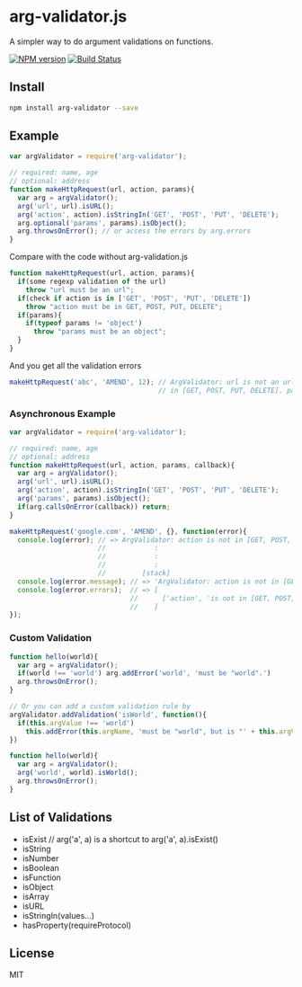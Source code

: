 
# arg-validator.js

A simpler way to do argument validations on functions.

[![NPM version](https://badge.fury.io/js/arg-validator.svg)](http://badge.fury.io/js/arg-validator) [![Build Status](https://travis-ci.org/shaoshing/arg-validator.js.svg?branch=master)](https://travis-ci.org/shaoshing/arg-validator.js)

## Install

```bash
npm install arg-validator --save
```

## Example

```js
var argValidator = require('arg-validator');

// required: name, age
// optional: address
function makeHttpRequest(url, action, params){
  var arg = argValidator();
  arg('url', url).isURL();
  arg('action', action).isStringIn('GET', 'POST', 'PUT', 'DELETE');
  arg.optional('params', params).isObject();
  arg.throwsOnError(); // or access the errors by arg.errors
}
```

Compare with the code without arg-validation.js

```js
function makeHttpRequest(url, action, params){
  if(some regexp validation of the url)
    throw "url must be an url";
  if(check if action is in ['GET', 'POST', 'PUT', 'DELETE'])
    throw "action must be in GET, POST, PUT, DELETE";
  if(params){
    if(typeof params != 'object')
      throw "params must be an object";
  }
}
```

And you get all the validation errors

```js
makeHttpRequest('abc', 'AMEND', 12); // ArgValidator: url is not an url. action is not
                                     // in [GET, POST, PUT, DELETE]. params is not an object.
```

### Asynchronous Example

```js
var argValidator = require('arg-validator');

// required: name, age
// optional: address
function makeHttpRequest(url, action, params, callback){
  var arg = argValidator();
  arg('url', url).isURL();
  arg('action', action).isStringIn('GET', 'POST', 'PUT', 'DELETE');
  arg('params', params).isObject();
  if(arg.callsOnError(callback)) return;
}

makeHttpRequest('google.com', 'AMEND', {}, function(error){
  console.log(error); // => ArgValidator: action is not in [GET, POST, PUT, DELETE]
                      //            :
                      //            :
                      //            :
                      //         [stack]
  console.log(error.message); // => 'ArgValidator: action is not in [GET, POST, PUT, DELETE]'
  console.log(error.errors);  // => [
                              //      ['action', 'is not in [GET, POST, PUT, DELETE']
                              //    ]
});

```

### Custom Validation

```js
function hello(world){
  var arg = argValidator();
  if(world !== 'world') arg.addError('world', 'must be "world".')
  arg.throwsOnError();
}

// Or you can add a custom validation rule by
argValidator.addValidation('isWorld', function(){
  if(this.argValue !== 'world')
    this.addError(this.argName, 'must be "world", but is "' + this.argValue + '"');
})

function hello(world){
  var arg = argValidator();
  arg('world', world).isWorld();
  arg.throwsOnError();
}

```

## List of Validations

- isExist // arg('a', a) is a shortcut to arg('a', a).isExist()
- isString
- isNumber
- isBoolean
- isFunction
- isObject
- isArray
- isURL
- isStringIn(values...)
- hasProperty(requireProtocol)

## License

MIT
